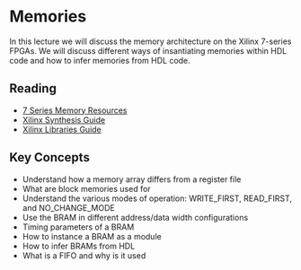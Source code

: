 # Memories

In this lecture we will discuss the memory architecture on the Xilinx 7-series FPGAs.
We will discuss different ways of insantiating memories within HDL code and how to infer memories from HDL code.

## Reading
  * [7 Series Memory Resources](https://www.xilinx.com/support/documentation/user_guides/ug473_7Series_Memory_Resources.pdf)
  * [Xilinx Synthesis Guide](https://www.xilinx.com/support/documentation/sw_manuals/xilinx2019_2/ug901-vivado-synthesis.pdf)
  * [Xilinx Libraries Guide](https://www.xilinx.com/support/documentation/sw_manuals/xilinx2019_1/ug953-vivado-7series-libraries.pdf)

## Key Concepts

  * Understand how a memory array differs from a register file
  * What are block memories used for
  * Understand the various modes of operation: WRITE_FIRST, READ_FIRST, and NO_CHANGE_MODE
  * Use the BRAM in different address/data width configurations
  * Timing parameters of a BRAM
  * How to instance a BRAM as a module
  * How to infer BRAMs from HDL
  * What is a FIFO and why is it used
